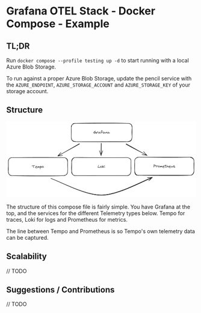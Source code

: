 # Grafana OTEL Stack - Docker Compose - Example

## TL;DR

Run `docker compose --profile testing up -d` to start running with a local Azure Blob Storage.

To run against a proper Azure Blob Storage, update the pencil service with the `AZURE_ENDPOINT`, `AZURE_STORAGE_ACCOUNT` and `AZURE_STORAGE_KEY` of your storage account.

## Structure

![structure](README.md.files/structure.png)

The structure of this compose file is fairly simple. You have Grafana at the top, and the services for the different Telemetry types below. Tempo for traces, Loki for logs and Prometheus for metrics.

The line between Tempo and Prometheus is so Tempo's own telemetry data can be captured.

## Scalability

// TODO

## Suggestions / Contributions

// TODO